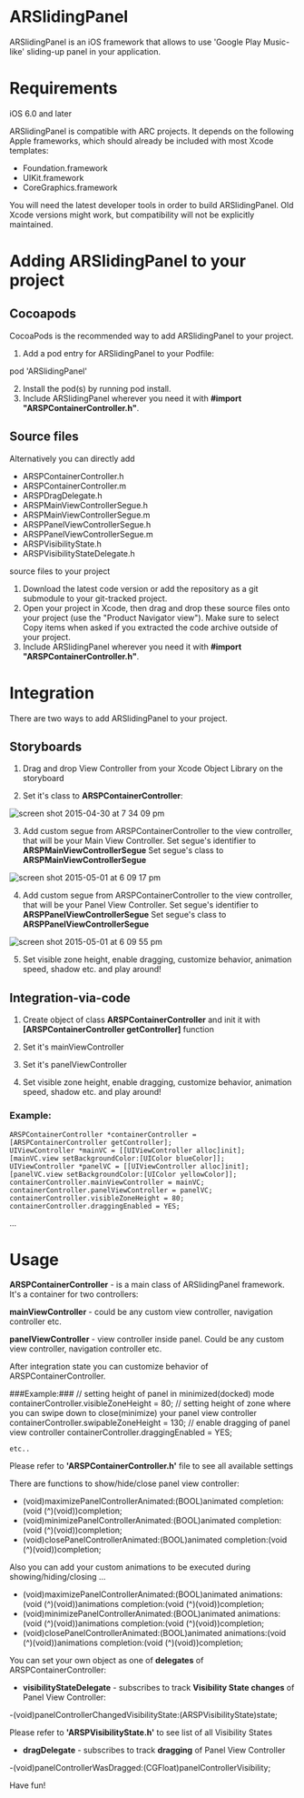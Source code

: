 # **ARSlidingPanel** #

ARSlidingPanel is an iOS framework that allows to use 'Google Play Music-like' sliding-up panel in your application.

# Requirements #

iOS 6.0 and later

ARSlidingPanel is compatible with ARC projects. It depends on the following Apple frameworks, which should already be included with most Xcode templates:
- Foundation.framework
- UIKit.framework
- CoreGraphics.framework

You will need the latest developer tools in order to build ARSlidingPanel. Old Xcode versions might work, but compatibility will not be explicitly maintained.

# Adding ARSlidingPanel to your project #

## Cocoapods ##
CocoaPods is the recommended way to add ARSlidingPanel to your project.

1. Add a pod entry for ARSlidingPanel to your Podfile:

 pod 'ARSlidingPanel'

2. Install the pod(s) by running pod install.
3. Include ARSlidingPanel wherever you need it with **#import "ARSPContainerController.h"**.

## Source files ##
Alternatively you can directly add 

* ARSPContainerController.h
* ARSPContainerController.m
* ARSPDragDelegate.h
* ARSPMainViewControllerSegue.h
* ARSPMainViewControllerSegue.m
* ARSPPanelViewControllerSegue.h
* ARSPPanelViewControllerSegue.m
* ARSPVisibilityState.h
* ARSPVisibilityStateDelegate.h

source files to your project

1. Download the latest code version or add the repository as a git submodule to your git-tracked project.
2. Open your project in Xcode, then drag and drop these source files onto your project (use the "Product Navigator view"). Make sure to select Copy items when asked if you extracted the code archive outside of your project.
3. Include ARSlidingPanel wherever you need it with **#import "ARSPContainerController.h"**.

# Integration #

There are two ways to add ARSlidingPanel to your project.

## Storyboards ##

1) Drag and drop View Controller from your Xcode Object Library on the storyboard

2) Set it's class to **ARSPContainerController**:

![screen shot 2015-04-30 at 7 34 09 pm](https://cloud.githubusercontent.com/assets/12159759/7432029/f89829f6-f02c-11e4-8431-bde3d4627576.png)

3) Add custom segue from ARSPContainerController to the view controller, that will be your Main View Controller.
Set segue's identifier to **ARSPMainViewControllerSegue**
Set segue's class to **ARSPMainViewControllerSegue**

![screen shot 2015-05-01 at 6 09 17 pm](https://cloud.githubusercontent.com/assets/12159759/7432053/3cc3ee94-f02d-11e4-955a-26e6a4d4ce09.png)

4) Add custom segue from ARSPContainerController to the view controller, that will be your Panel View Controller.
Set segue's identifier to **ARSPPanelViewControllerSegue**
Set segue's class to **ARSPPanelViewControllerSegue**

![screen shot 2015-05-01 at 6 09 55 pm](https://cloud.githubusercontent.com/assets/12159759/7432068/56c49fd2-f02d-11e4-9fa3-71d897fa7b4b.png)

5) Set visible zone height, enable dragging, customize behavior, animation speed, shadow etc. and play around!


## Integration-via-code ##

1) Create object of class **ARSPContainerController** and init it with **[ARSPContainerController getController]** function

2) Set it's mainViewController

3) Set it's panelViewController

4) Set visible zone height, enable dragging, customize behavior, animation speed, shadow etc. and play around!

### Example: ###

    ARSPContainerController *containerController = [ARSPContainerController getController];
    UIViewController *mainVC = [[UIViewController alloc]init];
    [mainVC.view setBackgroundColor:[UIColor blueColor]];
    UIViewController *panelVC = [[UIViewController alloc]init];
    [panelVC.view setBackgroundColor:[UIColor yellowColor]];
    containerController.mainViewController = mainVC;
    containerController.panelViewController = panelVC;
    containerController.visibleZoneHeight = 80;
    containerController.draggingEnabled = YES;

...

# Usage #

**ARSPContainerController** - is a main class of ARSlidingPanel framework.
It's a container for two controllers:

**mainViewController** - could be any custom view controller, navigation controller etc.

**panelViewController** - view controller inside panel. Could be any custom view controller, navigation controller etc.

After integration state you can customize behavior of ARSPContainerController.

###Example:###
    // setting height of panel in minimized(docked) mode
    containerController.visibleZoneHeight = 80;
    // setting height of zone where you can swipe down to close(minimize) your panel view controller
    containerController.swipableZoneHeight = 130;
    // enable dragging of panel view controller
    containerController.draggingEnabled = YES;
    
    etc..
    
Please refer to **'ARSPContainerController.h'** file to see all available settings


There are functions to show/hide/close panel view controller:
- (void)maximizePanelControllerAnimated:(BOOL)animated completion:(void (^)(void))completion;
- (void)minimizePanelControllerAnimated:(BOOL)animated completion:(void (^)(void))completion;
- (void)closePanelControllerAnimated:(BOOL)animated completion:(void (^)(void))completion;

Also you can add your custom animations to be executed during showing/hiding/closing ...

- (void)maximizePanelControllerAnimated:(BOOL)animated animations:(void (^)(void))animations completion:(void (^)(void))completion;
- (void)minimizePanelControllerAnimated:(BOOL)animated animations:(void (^)(void))animations completion:(void (^)(void))completion;
- (void)closePanelControllerAnimated:(BOOL)animated animations:(void (^)(void))animations completion:(void (^)(void))completion;


You can set your own object as one of **delegates** of ARSPContainerController:

- **visibilityStateDelegate** - subscribes to track **Visibility State changes** of Panel View Controller:

 -(void)panelControllerChangedVisibilityState:(ARSPVisibilityState)state;

Please refer to **'ARSPVisibilityState.h'** to see list of all Visibility States

- **dragDelegate** - subscribes to track **dragging** of Panel View Controller

 -(void)panelControllerWasDragged:(CGFloat)panelControllerVisibility;

Have fun!

